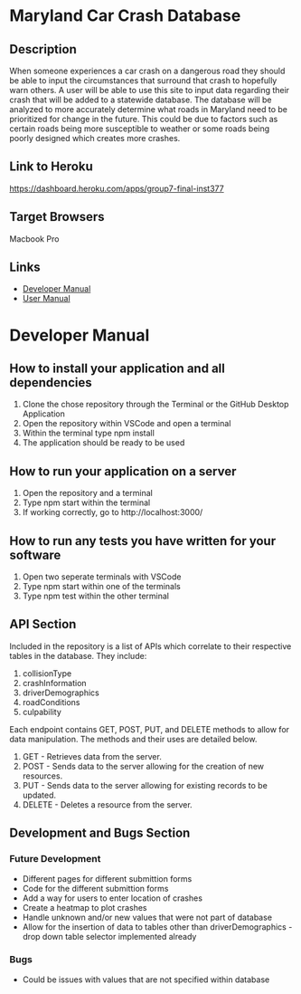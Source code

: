 # Maryland Car Crash Database
## Description
When someone experiences a car crash on a dangerous road they should be able to input the circumstances that surround that crash to hopefully warn others. A user will be able to use this site to input data regarding their crash that will be added to a statewide database. The database will be analyzed to more accurately determine what roads in Maryland need to be prioritized for change in the future. This could be due to factors such as certain roads being more susceptible to weather or some roads being poorly designed which creates more crashes. 
## Link to Heroku
https://dashboard.heroku.com/apps/group7-final-inst377
## Target Browsers
Macbook Pro 
## Links
- [Developer Manual](https://github.com/jremeto/Group7-Final-INST377/blob/main/README.md)
- [User Manual](http://localhost:3000/documentation.html)
# Developer Manual
## How to install your application and all dependencies
1. Clone the chose repository through the Terminal or the GitHub Desktop Application
2. Open the repository within VSCode and open a terminal
3. Within the terminal type npm install 
4. The application should be ready to be used 
## How to run your application on a server
1. Open the repository and a terminal
2. Type npm start within the terminal
3. If working correctly, go to http://localhost:3000/

## How to run any tests you have written for your software
1. Open two seperate terminals with VSCode
2. Type npm start within one of the terminals 
3. Type npm test within the other terminal 

## API Section
Included in the repository is a list of APIs which correlate to their respective tables in the database. They include:
1. collisionType
2. crashInformation
3. driverDemographics
4. roadConditions
5. culpability

Each endpoint contains GET, POST, PUT, and DELETE methods to allow for data manipulation. The methods and their uses are detailed below.

1. GET - Retrieves data from the server.
2. POST - Sends data to the server allowing for the creation of new resources.
3. PUT - Sends data to the server allowing for existing records to be updated.
4. DELETE - Deletes a resource from the server. 

## Development and Bugs Section

### Future Development
- Different pages for different submittion forms
- Code for the different submittion forms
- Add a way for users to enter location of crashes
- Create a heatmap to plot crashes 
- Handle unknown and/or new values that were not part of database 
- Allow for the insertion of data to tables other than driverDemographics - drop down table selector implemented already
### Bugs
- Could be issues with values that are not specified within database

